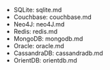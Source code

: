 - SQLite: sqlite.md
- Couchbase: couchbase.md
- Neo4J: neo4J.md
- Redis: redis.md
- MongoDB: mongodb.md
- Oracle: oracle.md
- CassandraDB: cassandradb.md
- OrientDB: orientdb.md

